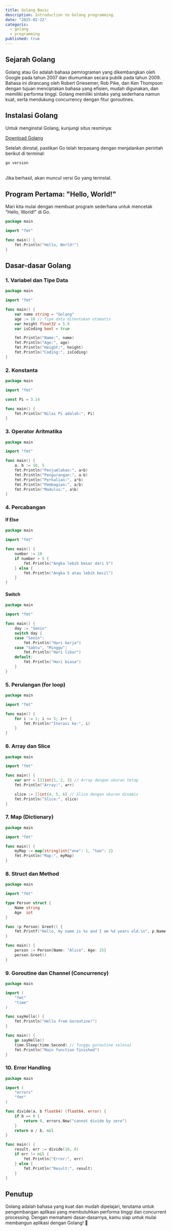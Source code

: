 ```yaml
---
title: Golang Basic
description: Introduction to Golang programming.
date: "2025-02-22"
categoris:
  - golang
  - programming
published: true
---
```


## Sejarah Golang

Golang atau Go adalah bahasa pemrograman yang dikembangkan oleh Google pada tahun 2007 dan diumumkan secara publik pada tahun 2009. Bahasa ini dirancang oleh Robert Griesemer, Rob Pike, dan Ken Thompson dengan tujuan menciptakan bahasa yang efisien, mudah digunakan, dan memiliki performa tinggi. Golang memiliki sintaks yang sederhana namun kuat, serta mendukung concurrency dengan fitur goroutines.

## Instalasi Golang

Untuk menginstal Golang, kunjungi situs resminya:

[Download Golang](https://golang.org/dl/)

Setelah diinstal, pastikan Go telah terpasang dengan menjalankan perintah berikut di terminal:
<br>

```sh
go version
```

<br>
Jika berhasil, akan muncul versi Go yang terinstal.

## Program Pertama: "Hello, World!"

Mari kita mulai dengan membuat program sederhana untuk mencetak "Hello, World!" di Go.
<br>

```go
package main

import "fmt"

func main() {
    fmt.Println("Hello, World!")
}
```

## Dasar-dasar Golang

### 1. Variabel dan Tipe Data

```go
package main

import "fmt"

func main() {
    var name string = "Golang"
    age := 10 // Tipe data ditentukan otomatis
    var height float32 = 5.9
    var isCoding bool = true

    fmt.Println("Name:", name)
    fmt.Println("Age:", age)
    fmt.Println("Height:", height)
    fmt.Println("Coding:", isCoding)
}
```

### 2. Konstanta

```go
package main

import "fmt"

const Pi = 3.14

func main() {
    fmt.Println("Nilai Pi adalah:", Pi)
}
```

### 3. Operator Aritmatika

```go
package main

import "fmt"

func main() {
    a, b := 10, 5
    fmt.Println("Penjumlahan:", a+b)
    fmt.Println("Pengurangan:", a-b)
    fmt.Println("Perkalian:", a*b)
    fmt.Println("Pembagian:", a/b)
    fmt.Println("Modulus:", a%b)
}
```

### 4. Percabangan

#### If Else

```go
package main

import "fmt"

func main() {
    number := 10
    if number > 5 {
        fmt.Println("Angka lebih besar dari 5")
    } else {
        fmt.Println("Angka 5 atau lebih kecil")
    }
}
```

#### Switch

```go
package main

import "fmt"

func main() {
    day := "Senin"
    switch day {
    case "Senin":
        fmt.Println("Hari kerja")
    case "Sabtu", "Minggu":
        fmt.Println("Hari libur")
    default:
        fmt.Println("Hari biasa")
    }
}
```

### 5. Perulangan (for loop)

```go
package main

import "fmt"

func main() {
    for i := 1; i <= 5; i++ {
        fmt.Println("Iterasi ke-", i)
    }
}
```

### 6. Array dan Slice

```go
package main

import "fmt"

func main() {
    var arr = [3]int{1, 2, 3} // Array dengan ukuran tetap
    fmt.Println("Array:", arr)

    slice := []int{4, 5, 6} // Slice dengan ukuran dinamis
    fmt.Println("Slice:", slice)
}
```

### 7. Map (Dictionary)

```go
package main

import "fmt"

func main() {
    myMap := map[string]int{"one": 1, "two": 2}
    fmt.Println("Map:", myMap)
}
```

### 8. Struct dan Method

```go
package main

import "fmt"

type Person struct {
    Name string
    Age  int
}

func (p Person) Greet() {
    fmt.Printf("Hello, my name is %s and I am %d years old.\n", p.Name, p.Age)
}

func main() {
    person := Person{Name: "Alice", Age: 25}
    person.Greet()
}
```

### 9. Goroutine dan Channel (Concurrency)

```go
package main

import (
    "fmt"
    "time"
)

func sayHello() {
    fmt.Println("Hello from Goroutine!")
}

func main() {
    go sayHello()
    time.Sleep(time.Second) // Tunggu goroutine selesai
    fmt.Println("Main function finished")
}
```

### 10. Error Handling

```go
package main

import (
    "errors"
    "fmt"
)

func divide(a, b float64) (float64, error) {
    if b == 0 {
        return 0, errors.New("cannot divide by zero")
    }
    return a / b, nil
}

func main() {
    result, err := divide(10, 0)
    if err != nil {
        fmt.Println("Error:", err)
    } else {
        fmt.Println("Result:", result)
    }
}
```

## Penutup

Golang adalah bahasa yang kuat dan mudah dipelajari, terutama untuk pengembangan aplikasi yang membutuhkan performa tinggi dan concurrent processing. Dengan memahami dasar-dasarnya, kamu siap untuk mulai membangun aplikasi dengan Golang! 🚀
